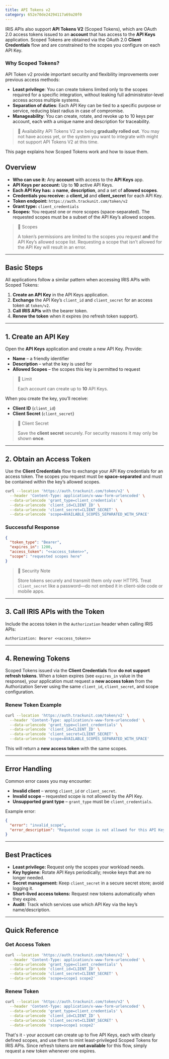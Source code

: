 ```yaml
---
title: API Tokens v2
category: 652e70de24294117a69a20f0
---
```

IRIS APIs also support **API Tokens V2** (Scoped Tokens), which are OAuth 2.0 access tokens issued to an **account** that has access to the **API Keys** application. Scoped Tokens are obtained via the OAuth 2.0 **Client Credentials** flow and are constrained to the scopes you configure on each API Key.

### Why Scoped Tokens?

API Token v2 provide important security and flexibility improvements over previous access methods:

- **Least privilege**: You can create tokens limited only to the scopes required for a specific integration, without leaking full administrator-level access across multiple systems.
- **Separation of duties**: Each API Key can be tied to a specific purpose or service, reducing blast radius in case of compromise.
- **Manageability**: You can create, rotate, and revoke up to 10 keys per account, each with a unique name and description for traceability.

> 🚧 Availability
> API Tokens V2 are being **gradually rolled out**. You may not have access yet, or the system you want to integrate with might not support API Tokens V2 at this time.

This page explains how Scoped Tokens work and how to issue them.

## Overview

- **Who can use it:** Any **account** with access to the **API Keys** app.
- **API Keys per account:** Up to **10** active API Keys.
- **Each API Key has:** a **name**, **description**, and a set of **allowed scopes**.
- **Credentials you receive:** a **client_id** and **client_secret** for each API Key.
- **Token endpoint:** `https://auth.trackunit.com/token/v2`
- **Grant type:** `client_credentials`
- **Scopes:** You request one or more scopes (space-separated). The requested scopes must be a subset of the API Key’s allowed scopes.

> 📘 Scopes
>
> A token’s permissions are limited to the scopes you request **and** the API Key’s allowed scope list. Requesting a scope that isn’t allowed for the API Key will result in an error.

---

## Basic Steps

All applications follow a similar pattern when accessing IRIS APIs with Scoped Tokens:

1. **Create an API Key** in the API Keys application.
2. **Exchange** the API Key’s `client_id` and `client_secret` for an access token at `token/v2`.
3. **Call IRIS APIs** with the bearer token.
4. **Renew the token** when it expires (no refresh token support).

---

## 1. Create an API Key

Open the **API Keys** application and create a new API Key. Provide:

- **Name** – a friendly identifier
- **Description** – what the key is used for
- **Allowed Scopes** – the scopes this key is permitted to request

> 🚧 Limit
>
> Each account can create up to **10** API Keys.

When you create the key, you’ll receive:

- **Client ID** (`client_id`)
- **Client Secret** (`client_secret`)

> 📘 Client Secret
>
> Save the **client secret** securely. For security reasons it may only be shown **once**.

---

## 2. Obtain an Access Token

Use the **Client Credentials** flow to exchange your API Key credentials for an access token. The scopes you request must be **space-separated** and must be contained within the key’s allowed scopes.

```bash
curl --location 'https://auth.trackunit.com/token/v2' \
  --header 'Content-Type: application/x-www-form-urlencoded' \
  --data-urlencode 'grant_type=client_credentials' \
  --data-urlencode 'client_id=CLIENT_ID' \
  --data-urlencode 'client_secret=CLIENT_SECRET' \
  --data-urlencode 'scope=AVAILABLE_SCOPES_SEPARATED_WITH_SPACE'
```

### Successful Response

```json
{
  "token_type": "Bearer",
  "expires_in": 1200,
  "access_token": "<<access_token>>",
  "scope": "requested scopes here"
}
```

> 🔐 Security Note
>
> Store tokens securely and transmit them only over HTTPS. Treat `client_secret` like a password—do not embed it in client-side code or mobile apps.

---

## 3. Call IRIS APIs with the Token

Include the access token in the `Authorization` header when calling IRIS APIs:

```
Authorization: Bearer <<access_token>>
```

---

## 4. Renewing Tokens

Scoped Tokens issued via the **Client Credentials** flow **do not support refresh tokens**.
When a token expires (see `expires_in` value in the response), your application must request a **new access token** from the Authorization Server using the same `client_id`, `client_secret`, and scope configuration.

### Renew Token Example

```bash
curl --location 'https://auth.trackunit.com/token/v2' \
  --header 'Content-Type: application/x-www-form-urlencoded' \
  --data-urlencode 'grant_type=client_credentials' \
  --data-urlencode 'client_id=CLIENT_ID' \
  --data-urlencode 'client_secret=CLIENT_SECRET' \
  --data-urlencode 'scope=AVAILABLE_SCOPES_SEPARATED_WITH_SPACE'
```

This will return a **new access token** with the same scopes.

---

## Error Handling

Common error cases you may encounter:

- **Invalid client** – wrong `client_id` or `client_secret`.
- **Invalid scope** – requested scope is not allowed by the API Key.
- **Unsupported grant type** – `grant_type` must be `client_credentials`.

Example error:

```json
{
  "error": "invalid_scope",
  "error_description": "Requested scope is not allowed for this API Key."
}
```

---

## Best Practices

- **Least privilege:** Request only the scopes your workload needs.
- **Key hygiene:** Rotate API Keys periodically; revoke keys that are no longer needed.
- **Secret management:** Keep `client_secret` in a secure secret store; avoid logging it.
- **Short-lived access tokens:** Request new tokens automatically when they expire.
- **Audit:** Track which services use which API Key via the key’s name/description.

---

## Quick Reference

### Get Access Token

```bash
curl --location 'https://auth.trackunit.com/token/v2' \
  --header 'Content-Type: application/x-www-form-urlencoded' \
  --data-urlencode 'grant_type=client_credentials' \
  --data-urlencode 'client_id=CLIENT_ID' \
  --data-urlencode 'client_secret=CLIENT_SECRET' \
  --data-urlencode 'scope=scope1 scope2'
```

### Renew Token

```bash
curl --location 'https://auth.trackunit.com/token/v2' \
  --header 'Content-Type: application/x-www-form-urlencoded' \
  --data-urlencode 'grant_type=client_credentials' \
  --data-urlencode 'client_id=CLIENT_ID' \
  --data-urlencode 'client_secret=CLIENT_SECRET' \
  --data-urlencode 'scope=scope1 scope2'
```

That's it - your account can create up to five API Keys, each with clearly defined scopes, and use them to mint least-privileged Scoped Tokens for IRIS APIs. Since refresh tokens are **not available** for this flow, simply request a new token whenever one expires.
